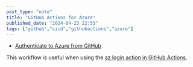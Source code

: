 ```yaml
---
post_type: "note" 
title: "GitHub Actions for Azure"
published_date: "2024-04-23 22:53"
tags: ["github","cicd","githubactions","azure"]
---
```


- [Authenticate to Azure from GitHub](https://learn.microsoft.com/azure/developer/github/connect-from-azure?tabs=azure-cli%2Clinux)

This workflow is useful when using the [az login action in GitHub Actions](https://github.com/azure/login?tab=readme-ov-file#github-actions-for-deploying-to-azure).